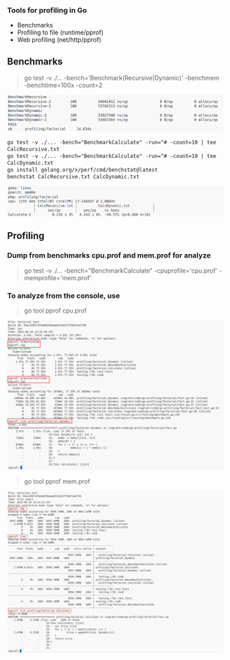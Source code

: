 ### Tools for profiling in Go 
- Benchmarks <br/>
- Profiling to file (runtime/pprof) <br/>
- Web profiling (net/http/pprof) <br/>

## Benchmarks

> go test -v ./... -bench='Benchmark(Recursive|Dynamic)' -benchmem -benchtime=100x -count=2

![screenshot](./imageFolder/screenshot1.png)

```
go test -v ./... -bench="BenchmarkCalculate" -run=^# -count=10 | tee CalcRecursive.txt
go test -v ./... -bench="BenchmarkCalculate" -run=^# -count=10 | tee CalcDynamic.txt
go install golang.org/x/perf/cmd/benchstat@latest
benchstat CalcRecursive.txt CalcDynamic.txt
```
![screenshot](./imageFolder/screenshot2.png)

## Profiling

### Dump from benchmarks cpu.prof and mem.prof for analyze
> go test -v ./... -bench="BenchmarkCalculate" -cpuprofile='cpu.prof' -memprofile='mem.prof'

### To analyze from the console, use
> go tool pprof cpu.prof

![screenshot](./imageFolder/screenshot3.png)

> go tool pprof mem.prof

![screenshot](./imageFolder/screenshot4.png)
